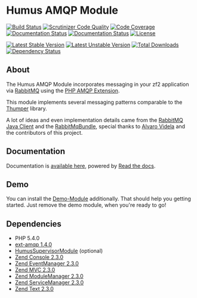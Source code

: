 Humus AMQP Module
=================

[![Build Status](https://travis-ci.org/prolic/HumusAmqpModule.svg)](https://travis-ci.org/prolic/HumusAmqpModule)
[![Scrutinizer Code Quality](https://scrutinizer-ci.com/g/prolic/HumusAmqpModule/badges/quality-score.png?b=master)](https://scrutinizer-ci.com/g/prolic/HumusAmqpModule/?branch=master)
[![Code Coverage](https://scrutinizer-ci.com/g/prolic/HumusAmqpModule/badges/coverage.png?b=master)](https://scrutinizer-ci.com/g/prolic/HumusAmqpModule/?branch=master)
[![Documentation Status](https://readthedocs.org/projects/humus-amqp-module/badge/?version=latest)](http://humus-amqp-module.readthedocs.org/en/latest/)
[![Documentation Status](https://readthedocs.org/projects/humus-amqp-module/badge/?version=v0.1.7)](http://humus-amqp-module.readthedocs.org/en/v0.1.0/)
[![License](https://poser.pugx.org/prolic/humus-amqp-module/license.svg)](https://packagist.org/packages/prolic/humus-amqp-module)

[![Latest Stable Version](https://poser.pugx.org/prolic/humus-amqp-module/v/stable.svg)](https://packagist.org/packages/prolic/humus-amqp-module)
[![Latest Unstable Version](https://poser.pugx.org/prolic/humus-amqp-module/v/unstable.svg)](https://packagist.org/packages/prolic/humus-amqp-module)
[![Total Downloads](https://poser.pugx.org/prolic/humus-amqp-module/downloads.svg)](https://packagist.org/packages/prolic/humus-amqp-module)
[![Dependency Status](http://www.versioneye.com/php/prolic:humus-amqp-module/dev-master/badge.svg)](http://www.versioneye.com/php/prolic:humus-amqp-module)

About
-----

The Humus AMQP Module incorporates messaging in your zf2 application via [RabbitMQ](http://www.rabbitmq.com/) using the [PHP AMQP Extension](https://github.com/pdezwart/php-amqp).

This module implements several messaging patterns comparable to the [Thumper](https://github.com/videlalvaro/Thumper) library.

A lot of ideas and even implementation details came from the [RabbitMQ Java Client](https://github.com/rabbitmq/rabbitmq-java-client) and the [RabbitMqBundle](https://github.com/videlalvaro/RabbitMqBundle), special thanks to [Alvaro Videla](https://github.com/videlalvaro) and the contributors of this project.

Documentation
-------------

Documentation is [available here](http://humus-amqp-module.readthedocs.org/), powered by [Read the docs](http://readthedocs.org/).

Demo
----

You can install the [Demo-Module](https://github.com/prolic/HumusAmqpDemoModule) additionally. That should help you getting started. Just remove the demo module, when you're ready to go!

Dependencies
------------

 - PHP 5.4.0
 - [ext-amqp 1.4.0](https://github.com/pdezwart/php-amqp)
 - [HumusSupervisorModule](https://github.com/prolic/HumusSupervisorModule) (optional)
 - [Zend Console 2.3.0](https://github.com/zendframework/zf2)
 - [Zend EventManager 2.3.0](https://github.com/zendframework/zf2)
 - [Zend MVC 2.3.0](https://github.com/zendframework/zf2)
 - [Zend ModuleManager 2.3.0](https://github.com/zendframework/zf2)
 - [Zend ServiceManager 2.3.0](https://github.com/zendframework/zf2)
 - [Zend Text 2.3.0](https://github.com/zendframework/zf2)
